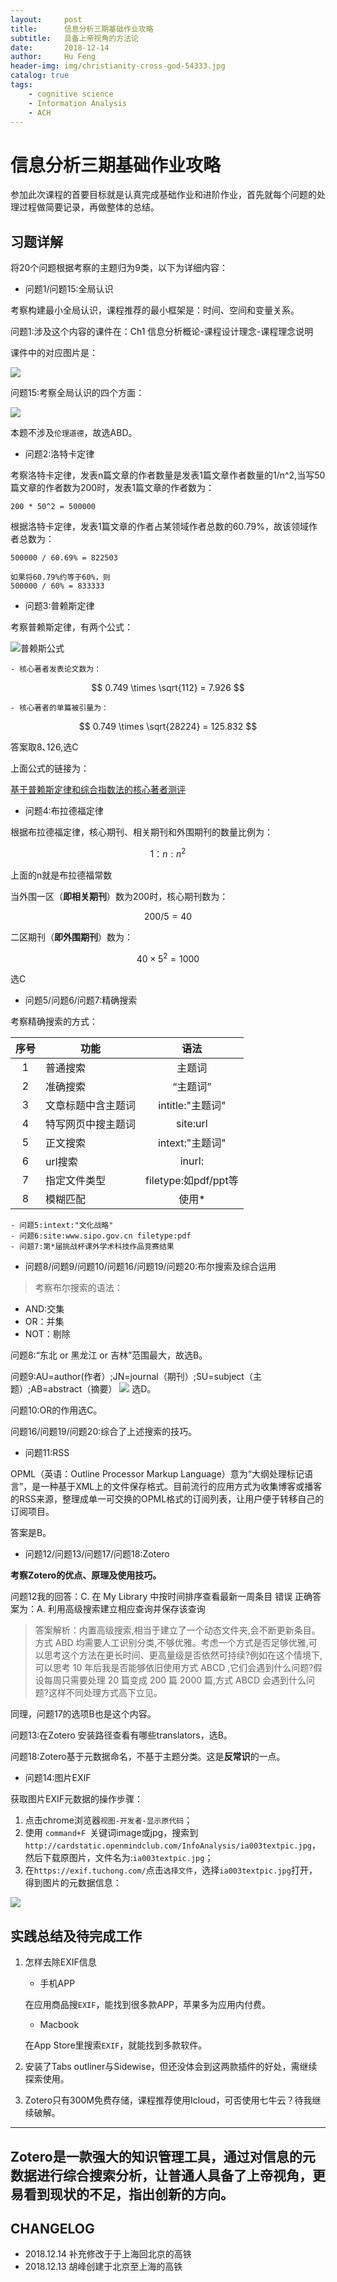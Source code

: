 ```yaml
---
layout:     post
title:      信息分析三期基础作业攻略
subtitle:   具备上帝视角的方法论
date:       2018-12-14
author:     Hu Feng
header-img: img/christianity-cross-god-54333.jpg
catalog: true
tags:
    - cognitive science
    - Information Analysis
    - ACH
---
```


# 信息分析三期基础作业攻略

参加此次课程的首要目标就是认真完成基础作业和进阶作业，首先就每个问题的处理过程做简要记录，再做整体的总结。

## 习题详解

将20个问题根据考察的主题归为9类，以下为详细内容：

- 问题1/问题15:全局认识

考察构建最小全局认识，课程推荐的最小框架是：时间、空间和变量关系。

问题1:涉及这个内容的课件在：Ch1 信息分析概论-课程设计理念-课程理念说明

课件中的对应图片是：

![](https://static.openmindclub.com/openmindclub/2018-10-01-PicIA002CH1Yang%20.005.jpeg)

问题15:考察全局认识的四个方面：

![](https://static.openmindclub.com/openmindclub/2018-10-01-PicIA002CH1Yang%20.046.jpeg)

本题不涉及`伦理道德`，故选ABD。

- 问题2:洛特卡定律

考察洛特卡定律，发表n篇文章的作者数量是发表1篇文章作者数量的1/n^2,当写50篇文章的作者数为200时，发表1篇文章的作者数为：
```
200 * 50^2 = 500000
```
根据洛特卡定律，发表1篇文章的作者占某领域作者总数的60.79%，故该领域作者总数为：

```
500000 / 60.69% = 822503

如果将60.79%约等于60%，则
500000 / 60% = 833333
```
- 问题3:普赖斯定律

考察普赖斯定律，有两个公式：

![普赖斯公式](http://www.jinhuaji.net/hufeng/document/photo.hf.com/image%E6%99%AE%E8%B5%96%E6%96%AF%E5%85%AC%E5%BC%8F.png)

    - 核心著者发表论文数为：

$$ 0.749 \times \sqrt{112} = 7.926 $$

    - 核心著者的单篇被引量为：

$$ 0.749 \times \sqrt{28224} = 125.832 $$

答案取8､126,选C

上面公式的链接为：

[基于普赖斯定律和综合指数法的核心著者测评](http://www.cjstp.cn/cjstp/ch/reader/create_pdf.aspx?file_no=20161214&year_id=2016&quarter_id=12&falg=1)

- 问题4:布拉德福定律

根据布拉德福定律，核心期刊、相关期刊和外围期刊的数量比例为：

$$ 1 ：n : n ^ 2 $$

上面的n就是布拉德福常数

当外围一区（**即相关期刊**）数为200时，核心期刊数为：

$$ 200 / 5 = 40 $$

二区期刊（**即外围期刊**）数为：

$$ 40\times 5^2 = 1000 $$

选C

- 问题5/问题6/问题7:精确搜索

考察精确搜索的方式：

|序号|功能|语法|
|:----:|------------|:-------------------:|
|1|普通搜索|主题词
|2|准确搜索|“主题词”
|3|文章标题中含主题词|intitle:"主题词"
|4|特写网页中搜主题词|site:url
|5|正文搜索|intext:"主题词" 
|6|url搜索|inurl:
|7|指定文件类型|filetype:如pdf/ppt等
|8|模糊匹配|使用*

    - 问题5:intext:"文化战略"
    - 问题6:site:www.sipo.gov.cn filetype:pdf
    - 问题7:第*届挑战杯课外学术科技作品竞赛结果

- 问题8/问题9/问题10/问题16/问题19/问题20:布尔搜索及综合运用

> 考察布尔搜索的语法：
- AND:交集
- OR：并集
- NOT：剔除

问题8:“东北 or 黑龙江 or 吉林”范围最大，故选B。

问题9:AU=author(作者）;JN=journal（期刊）;SU=subject（主题）;AB=abstract（摘要）
![](http://cardstatic.openmindclub.com//18-4-22/11046421.jpg)
选D。

问题10:OR的作用选C。

问题16/问题19/问题20:综合了上述搜索的技巧。

- 问题11:RSS

OPML（英语：Outline Processor Markup Language）意为“大纲处理标记语言”，是一种基于XML上的文件保存格式。目前流行的应用方式为收集博客或播客的RSS来源，整理成单一可交换的OPML格式的订阅列表，让用户便于转移自己的订阅项目。

答案是B。

- 问题12/问题13/问题17/问题18:Zotero

**考察Zotero的优点、原理及使用技巧。**

问题12我的回答：C. 在 My Library 中按时间排序查看最新一周条目 错误
正确答案为：A. 利用高级搜索建立相应查询并保存该查询
> 答案解析：内置高级搜索,相当于建立了一个动态文件夹,会不断更新条目。方式 ABD 均需要人工识别分类,不够优雅。考虑一个方式是否足够优雅,可以思考这个方法在更长时间、更高量级是否依然可持续?例如在这个情境下,可以思考 10 年后我是否能够依旧使用方式 ABCD ,它们会遇到什么问题?假设每周只需要处理 20 篇变成 200 篇 2000 篇,方式 ABCD 会遇到什么问题?这样不同处理方式高下立见。

同理，问题17的选项B也是这个内容。

问题13:在Zotero 安装路径查看有哪些translators，选B。

问题18:Zotero基于元数据命名，不基于主题分类。这是**反常识**的一点。

- 问题14:图片EXIF

获取图片EXIF元数据的操作步骤：

1. 点击chrome浏览器`视图-开发者-显示原代码`；
2. 使用 `command+F `关键词image或jpg，搜索到`http://cardstatic.openmindclub.com/InfoAnalysis/ia003textpic.jpg`，然后下载原图片，文件名为:`ia003textpic.jpg`；
3. 在`https://exif.tuchong.com/`点击`选择文件`，选择`ia003textpic.jpg`打开，得到图片的元数据信息：

![](http://www.jinhuaji.net/hufeng/document/photo.hf.com/imageexif-of-photo.png)

## 实践总结及待完成工作

1. 怎样去除EXIF信息

    - 手机APP

    在应用商品搜`EXIF`，能找到很多款APP，苹果多为应用内付费。

    - Macbook

    在App Store里搜索`EXIF`，就能找到多款软件。

1. 安装了Tabs outliner与Sidewise，但还没体会到这两款插件的好处，需继续探索使用。

2. Zotero只有300M免费存储，课程推荐使用Icloud，可否使用七牛云？待我继续破解。

---
Zotero是一款强大的知识管理工具，通过对信息的元数据进行综合搜索分析，让普通人具备了上帝视角，更易看到现状的不足，指出创新的方向。
---

## CHANGELOG

- 2018.12.14 补充修改于于上海回北京的高铁
- 2018.12.13 胡峰创建于北京至上海的高铁
